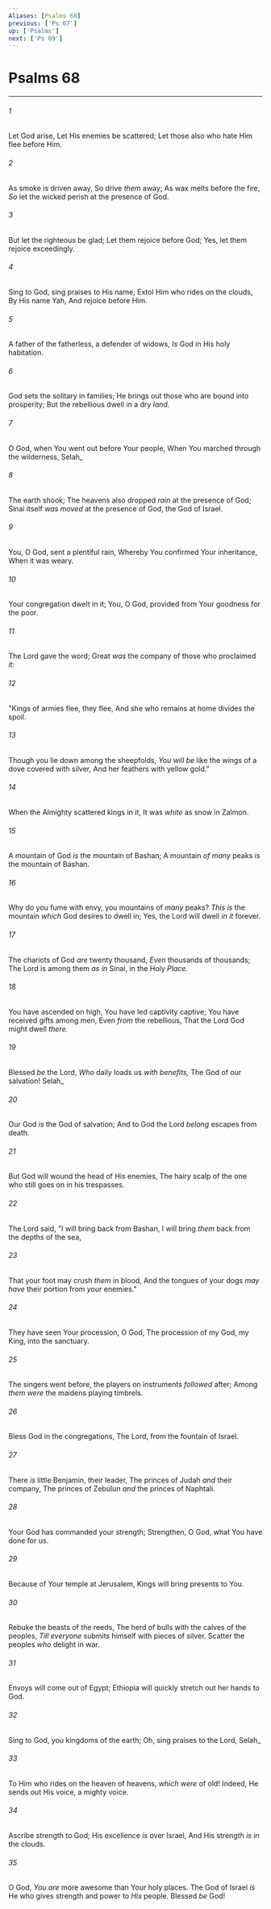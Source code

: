 ```yaml
---
Aliases: [Psalms 68]
previous: ['Ps 67']
up: ['Psalms']
next: ['Ps 69']
---
```

# Psalms 68

***


###### 1 
Let God arise, Let His enemies be scattered; Let those also who hate Him flee before Him. 

###### 2 
As smoke is driven away, So drive _them_ away; As wax melts before the fire, _So_ let the wicked perish at the presence of God. 

###### 3 
But let the righteous be glad; Let them rejoice before God; Yes, let them rejoice exceedingly. 

###### 4 
Sing to God, sing praises to His name; Extol Him who rides on the clouds, By His name Yah, And rejoice before Him. 

###### 5 
A father of the fatherless, a defender of widows, _Is_ God in His holy habitation. 

###### 6 
God sets the solitary in families; He brings out those who are bound into prosperity; But the rebellious dwell in a dry _land._ 

###### 7 
O God, when You went out before Your people, When You marched through the wilderness, Selah_ 

###### 8 
The earth shook; The heavens also dropped _rain_ at the presence of God; Sinai itself _was moved_ at the presence of God, the God of Israel. 

###### 9 
You, O God, sent a plentiful rain, Whereby You confirmed Your inheritance, When it was weary. 

###### 10 
Your congregation dwelt in it; You, O God, provided from Your goodness for the poor. 

###### 11 
The Lord gave the word; Great _was_ the company of those who proclaimed _it:_ 

###### 12 
"Kings of armies flee, they flee, And she who remains at home divides the spoil. 

###### 13 
Though you lie down among the sheepfolds, _You will be_ like the wings of a dove covered with silver, And her feathers with yellow gold." 

###### 14 
When the Almighty scattered kings in it, It was _white_ as snow in Zalmon. 

###### 15 
A mountain of God _is_ the mountain of Bashan; A mountain _of many_ peaks _is_ the mountain of Bashan. 

###### 16 
Why do you fume with envy, you mountains of _many_ peaks? _This is_ the mountain _which_ God desires to dwell in; Yes, the Lord will dwell _in it_ forever. 

###### 17 
The chariots of God _are_ twenty thousand, _Even_ thousands of thousands; The Lord is among them _as in_ Sinai, in the Holy _Place._ 

###### 18 
You have ascended on high, You have led captivity captive; You have received gifts among men, Even _from_ the rebellious, That the Lord God might dwell _there._ 

###### 19 
Blessed _be_ the Lord, _Who_ daily loads us _with benefits,_ The God of our salvation! Selah_ 

###### 20 
Our God _is_ the God of salvation; And to God the Lord _belong_ escapes from death. 

###### 21 
But God will wound the head of His enemies, The hairy scalp of the one who still goes on in his trespasses. 

###### 22 
The Lord said, "I will bring back from Bashan, I will bring _them_ back from the depths of the sea, 

###### 23 
That your foot may crush _them_ in blood, And the tongues of your dogs _may have_ their portion from _your_ enemies." 

###### 24 
They have seen Your procession, O God, The procession of my God, my King, into the sanctuary. 

###### 25 
The singers went before, the players on instruments _followed_ after; Among _them were_ the maidens playing timbrels. 

###### 26 
Bless God in the congregations, The Lord, from the fountain of Israel. 

###### 27 
There _is_ little Benjamin, their leader, The princes of Judah _and_ their company, The princes of Zebulun _and_ the princes of Naphtali. 

###### 28 
Your God has commanded your strength; Strengthen, O God, what You have done for us. 

###### 29 
Because of Your temple at Jerusalem, Kings will bring presents to You. 

###### 30 
Rebuke the beasts of the reeds, The herd of bulls with the calves of the peoples, _Till everyone_ submits himself with pieces of silver. Scatter the peoples _who_ delight in war. 

###### 31 
Envoys will come out of Egypt; Ethiopia will quickly stretch out her hands to God. 

###### 32 
Sing to God, you kingdoms of the earth; Oh, sing praises to the Lord, Selah_ 

###### 33 
To Him who rides on the heaven of heavens, _which were_ of old! Indeed, He sends out His voice, a mighty voice. 

###### 34 
Ascribe strength to God; His excellence _is_ over Israel, And His strength _is_ in the clouds. 

###### 35 
O God, _You are_ more awesome than Your holy places. The God of Israel _is_ He who gives strength and power to _His_ people. Blessed _be_ God!
